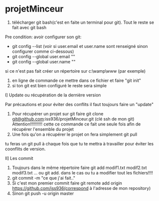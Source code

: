 projetMinceur
============
1) télécharger git bash(c'est en faite un terminal pour git).
Tout le reste se fait avec git bash

Pre condition: avoir configurer son git:
- git config --list (voir si user.email et user.name sont renseigné sinon configurer comme ci-dessous)
-  git config --global user.email ""
- git config --global user.name ""

si ce n'est pas fait créer un répertoire sur c:\wamp\www (par exemple)
1) en ligne de commande ce mettre dans ce fichier et faire "git init" 
2) si ton git est bien configuré le reste sera simple

I] Update ou récupération de la dernière version 

Par précautions et pour éviter des conflits il faut toujours faire un "update"

1) Pour récupérer un projet sur git faire git clone git@github.com:iss936/projetMinceur.git (clé ssh de mon git)
Attention!!!!!!!!!! cette ce commande ce fait une seule fois afin de récupérer l'ensemble du projet
2) Une fois qu'on a récupérer le projet on fera simplement git pull

tu feras un git pull à chaque fois que tu te mettra à travailler
pour éviter les coonflits de version.   

II] Les commit

1) Toujours dans le même répertoire faire git add modif1.txt modif2.txt modif3.txt ...
 ou git add. dans le cas ou tu a modifier tout les fichiers!!!!
2) git commit -m "ce que j'ai fait.."
3) Si c'est mon premier commit faire git remote add origin https://github.com/iss936(correspond à l'adresse de mon repository)
4) Sinon git push -u origin master


